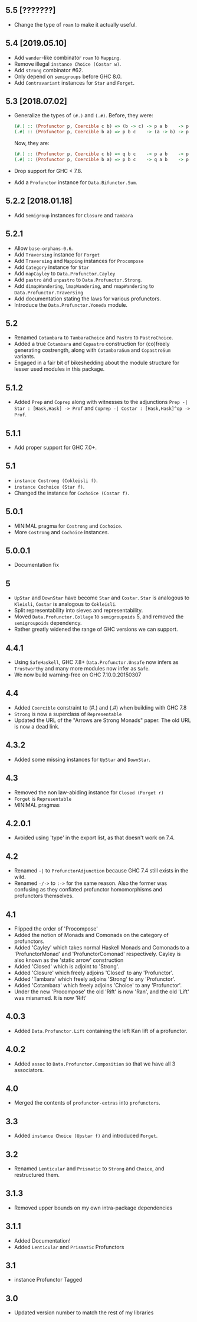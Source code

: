 5.5 [???????]
----------------
* Change the type of `roam` to make it actually useful.

5.4 [2019.05.10]
----------------
* Add `wander`-like combinator `roam` to `Mapping`.
* Remove illegal `instance Choice (Costar w)`.
* Add `strong` combinator #62.
* Only depend on `semigroups` before GHC 8.0.
* Add `Contravariant` instances for `Star` and `Forget`.

5.3 [2018.07.02]
----------------
* Generalize the types of `(#.)` and `(.#)`. Before, they were:

  ```haskell
  (#.) :: (Profunctor p, Coercible c b) => (b -> c) -> p a b    -> p a c
  (.#) :: (Profunctor p, Coercible b a) => p b c    -> (a -> b) -> p a c
  ```

  Now, they are:

  ```haskell
  (#.) :: (Profunctor p, Coercible c b) => q b c    -> p a b    -> p a c
  (.#) :: (Profunctor p, Coercible b a) => p b c    -> q a b    -> p a c
  ```
* Drop support for GHC < 7.8.
* Add a `Profunctor` instance for `Data.Bifunctor.Sum`.

5.2.2 [2018.01.18]
------------------
* Add `Semigroup` instances for `Closure` and `Tambara`

5.2.1
-----
* Allow `base-orphans-0.6`.
* Add `Traversing` instance for `Forget`
* Add `Traversing` and `Mapping` instances for `Procompose`
* Add `Category` instance for `Star`
* Add `mapCayley` to `Data.Profunctor.Cayley`
* Add `pastro` and `unpastro` to `Data.Profunctor.Strong`.
* Add `dimapWandering`, `lmapWandering`, and `rmapWandering` to `Data.Profunctor.Traversing`
* Add documentation stating the laws for various profunctors.
* Introduce the `Data.Profunctor.Yoneda` module.

5.2
---
* Renamed `Cotambara` to `TambaraChoice` and `Pastro` to `PastroChoice`.
* Added a true `Cotambara` and `Copastro` construction for (co)freely generating costrength, along with `CotambaraSum` and `CopastroSum` variants.
* Engaged in a fair bit of bikeshedding about the module structure for lesser used modules in this package.

5.1.2
-----
* Added `Prep` and `Coprep` along with witnesses to the adjunctions `Prep -| Star : [Hask,Hask] -> Prof` and `Coprep -| Costar : [Hask,Hask]^op -> Prof`.

5.1.1
-----
* Add proper support for GHC 7.0+.

5.1
---
* `instance Costrong (Cokleisli f)`.
* `instance Cochoice (Star f)`.
* Changed the instance for `Cochoice (Costar f)`.

5.0.1
-----
* MINIMAL pragma for `Costrong` and `Cochoice`.
* More `Costrong` and `Cochoice` instances.

5.0.0.1
-------
* Documentation fix

5
-
* `UpStar` and `DownStar` have become `Star` and `Costar`. `Star` is analogous to `Kleisli`, `Costar` is analogous to `Cokleisli`.
* Split representability into sieves and representability.
* Moved `Data.Profunctor.Collage` to `semigroupoids` 5, and removed the `semigroupoids` dependency.
* Rather greatly widened the range of GHC versions we can support.

4.4.1
-------
* Using `SafeHaskell`, GHC 7.8+ `Data.Profunctor.Unsafe` now infers as `Trustworthy` and
  many more modules now infer as `Safe`.
* We now build warning-free on GHC 7.10.0.20150307

4.4
-----
* Added `Coercible` constraint to (#.) and (.#) when building with GHC 7.8
* `Strong` is now a superclass of `Representable`
* Updated the URL of the "Arrows are Strong Monads" paper. The old URL is now a dead link.

4.3.2
-----
* Added some missing instances for `UpStar` and `DownStar`.

4.3
---
* Removed the non law-abiding instance for `Closed (Forget r)`
* `Forget` is `Representable`
* MINIMAL pragmas

4.2.0.1
-------
* Avoided using 'type' in the export list, as that doesn't work on 7.4.

4.2
---
* Renamed `-|` to `ProfunctorAdjunction` because GHC 7.4 still exists in the wild.
* Renamed `-/->` to `:->` for the same reason. Also the former was confusing as they conflated profunctor homomorphisms and profunctors themselves.

4.1
---
* Flipped the order of 'Procompose'
* Added the notion of Monads and Comonads on the category of profunctors.
* Added 'Cayley' which takes normal Haskell Monads and Comonads to a 'ProfunctorMonad' and 'ProfunctorComonad' respectively. Cayley is also known as the 'static arrow' construction
* Added 'Closed' which is adjoint to 'Strong'.
* Added 'Closure' which freely adjoins 'Closed' to any 'Profunctor'.
* Added 'Tambara' which freely adjoins 'Strong' to any 'Profunctor'.
* Added 'Cotambara' which freely adjoins 'Choice' to any 'Profunctor'.
* Under the new 'Procompose' the old 'Rift' is now 'Ran', and the old 'Lift' was misnamed. It is now 'Rift'

4.0.3
-----
* Added `Data.Profunctor.Lift` containing the left Kan lift of a profunctor.

4.0.2
-----
* Added `assoc` to `Data.Profunctor.Composition` so that we have all 3 associators.

4.0
---
* Merged the contents of `profunctor-extras` into `profunctors`.

3.3
---
* Added `instance Choice (Upstar f)` and introduced `Forget`.

3.2
---
* Renamed `Lenticular` and `Prismatic` to `Strong` and `Choice`, and restructured them.

3.1.3
-----
* Removed upper bounds on my own intra-package dependencies

3.1.1
-----
* Added Documentation!
* Added `Lenticular` and `Prismatic` Profunctors

3.1
---
* instance Profunctor Tagged

3.0
---
* Updated version number to match the rest of my libraries
